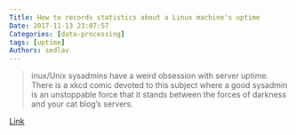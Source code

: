 ```yaml
---
Title: How to records statistics about a Linux machine's uptime
Date: 2017-11-13 23:07:57
Categories: [data-processing]
tags: [uptime]
Authors: sedlav
---
```


> inux/Unix sysadmins have a weird obsession with server uptime. There is a xkcd comic devoted to this subject where a good sysadmin is an unstoppable force that it stands between the forces of darkness and your cat blog’s servers.

[Link](https://www.cyberciti.biz/hardware/see-records-statistics-about-a-linux-servers-uptime/)

